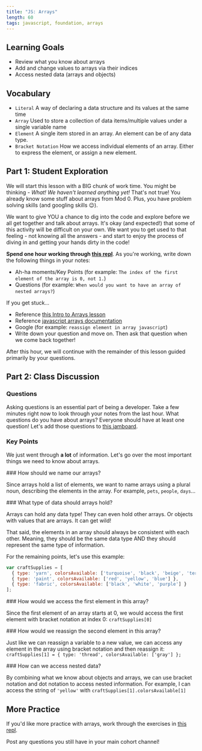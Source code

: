 ```yaml
---
title: "JS: Arrays"
length: 60
tags: javascript, foundation, arrays
---
```


## Learning Goals

* Review what you know about arrays
* Add and change values to arrays via their indices  
* Access nested data (arrays and objects)

## Vocabulary

- `Literal`  A way of declaring a data structure and its values at the same time
- `Array` Used to store a collection of data items/multiple values under a single variable name
- `Element` A single item stored in an array. An element can be of any data type.
- `Bracket Notation` How we access individual elements of an array. Either to
  express the element, or assign a new element.

## Part 1: Student Exploration

We will start this lesson with a BIG chunk of work time. You might be thinking - *What! We haven't learned anything yet!* That's not true! You already know some stuff about arrays from Mod 0. Plus, you have problem solving skills (and googling skills 😉).

We want to give YOU a chance to dig into the code and explore before we all get together and talk about arrays. It's okay (and expected!) that some of this activity will be difficult on your own. We want you to get used to that feeling - not knowing all the answers - and start to enjoy the process of diving in and getting your hands dirty in the code!

**Spend one hour working through [this repl](https://replit.com/@kaylaewood/arrays-1#index.js)**. As you're working, write down the following things in your notes:
* Ah-ha moments/Key Points (for example: `The index of the first element of the array is 0, not 1.`)
* Questions (for example: `When would you want to have an array of nested arrays?`)

If you get stuck...
* Reference [this Intro to Arrays lesson](https://frontend.turing.edu/lessons/module-1/js-intro-to-arrays.html)
* Reference [javascript arrays documentation](https://developer.mozilla.org/en-US/docs/Web/JavaScript/Reference/Global_Objects/Array)
* Google (for example: `reassign element in array javascript`)
* Write down your question and move on. Then ask that question when we come back together!

After this hour, we will continue with the remainder of this lesson guided primarily by your questions.

## Part 2: Class Discussion

### Questions

Asking questions is an essential part of being a developer. Take a few minutes right now to look through your notes from the last hour. What questions do you have about arrays? Everyone should have at least one question! Let's add those questions to [this jamboard](https://jamboard.google.com/d/1JwoZ0xbAGtREcnw4-cHTAlyEhQbVEBiP15JWRLNMwUA/edit?usp=sharing).

### Key Points

We just went through **a lot** of information. Let's go over the most important things we need to know about arrays.  

<section class="answer">
### How should we name our arrays?

Since arrays hold a list of elements, we want to name arrays using a plural noun, describing the elements in the array. For example, `pets`, `people`, `days`...
</section>

<section class="answer">
### What type of data should arrays hold?

Arrays can hold any data type! They can even hold other arrays. Or objects with values that are arrays. It can get wild!   

That said, the elements in an array should always be consistent with each other. Meaning, they should be the same data type AND they should represent the same type of information.
</section>

For the remaining points, let's use this example:

```js
var craftSupplies = [
  { type: 'yarn', colorsAvailable: ['turquoise', 'black', 'beige', 'terracotta'] },
  { type: 'paint', colorsAvailable: ['red', 'yellow', 'blue'] },
  { type: 'fabric', colorsAvailable: ['black', 'white', 'purple'] }
];
```

<section class="answer">
### How would we access the first element in this array?

Since the first element of an array starts at 0, we would access the first element with bracket notation at index 0: `craftSupplies[0]`
</section>

<section class="answer">
### How would we reassign the second element in this array?

Just like we can reassign a variable to a new value, we can access any element in the array using bracket notation and then reassign it:
`craftSupplies[1] = { type: 'thread', colorsAvailable: ['gray'] };`
</section>

<section class="answer">
### How can we access nested data?

By combining what we know about objects and arrays, we can use bracket notation and dot notation to access nested information. For example, I can access the string of `'yellow'` with `craftSupplies[1].colorsAvailable[1]`
</section>

## More Practice

If you'd like more practice with arrays, work through the exercises in [this repl](https://replit.com/@kaylaewood/NestedDataPractice#index.js).

Post any questions you still have in your main cohort channel!
